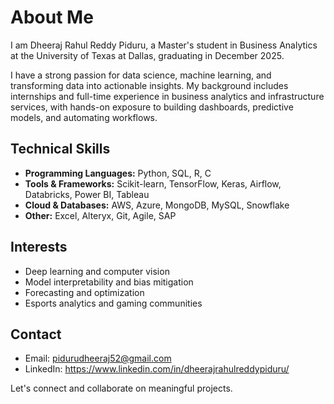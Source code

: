 # About Me

I am Dheeraj Rahul Reddy Piduru, a Master's student in Business Analytics at the University of Texas at Dallas, graduating in December 2025.

I have a strong passion for data science, machine learning, and transforming data into actionable insights. My background includes internships and full-time experience in business analytics and infrastructure services, with hands-on exposure to building dashboards, predictive models, and automating workflows.

## Technical Skills

- **Programming Languages:** Python, SQL, R, C  
- **Tools & Frameworks:** Scikit-learn, TensorFlow, Keras, Airflow, Databricks, Power BI, Tableau  
- **Cloud & Databases:** AWS, Azure, MongoDB, MySQL, Snowflake  
- **Other:** Excel, Alteryx, Git, Agile, SAP

## Interests

- Deep learning and computer vision  
- Model interpretability and bias mitigation  
- Forecasting and optimization  
- Esports analytics and gaming communities

## Contact

- Email: pidurudheeraj52@gmail.com  
- LinkedIn: https://www.linkedin.com/in/dheerajrahulreddypiduru/  

Let's connect and collaborate on meaningful projects.
